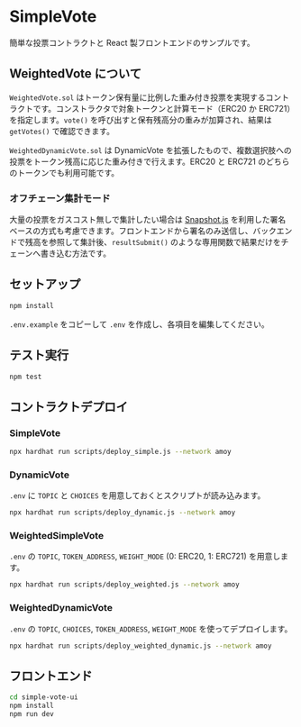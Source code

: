 # SimpleVote

簡単な投票コントラクトと React 製フロントエンドのサンプルです。

## WeightedVote について

`WeightedVote.sol` はトークン保有量に比例した重み付き投票を実現するコントラクトです。コンストラクタで対象トークンと計算モード（ERC20 か ERC721）を指定します。`vote()` を呼び出すと保有残高分の重みが加算され、結果は `getVotes()` で確認できます。

`WeightedDynamicVote.sol` は DynamicVote を拡張したもので、複数選択肢への投票をトークン残高に応じた重み付きで行えます。ERC20 と ERC721 のどちらのトークンでも利用可能です。

### オフチェーン集計モード

大量の投票をガスコスト無しで集計したい場合は [Snapshot.js](https://docs.snapshot.org/) を利用した署名ベースの方式も考慮できます。フロントエンドから署名のみ送信し、バックエンドで残高を参照して集計後、`resultSubmit()` のような専用関数で結果だけをチェーンへ書き込む方法です。

## セットアップ

```bash
npm install
```

`.env.example` をコピーして `.env` を作成し、各項目を編集してください。

## テスト実行

```bash
npm test
```

## コントラクトデプロイ

### SimpleVote
```bash
npx hardhat run scripts/deploy_simple.js --network amoy
```

### DynamicVote
`.env` に `TOPIC` と `CHOICES` を用意しておくとスクリプトが読み込みます。
```bash
npx hardhat run scripts/deploy_dynamic.js --network amoy
```

### WeightedSimpleVote
`.env` の `TOPIC`, `TOKEN_ADDRESS`, `WEIGHT_MODE` (0: ERC20, 1: ERC721) を用意します。
```bash
npx hardhat run scripts/deploy_weighted.js --network amoy
```

### WeightedDynamicVote
`.env` の `TOPIC`, `CHOICES`, `TOKEN_ADDRESS`, `WEIGHT_MODE` を使ってデプロイします。
```bash
npx hardhat run scripts/deploy_weighted_dynamic.js --network amoy
```

## フロントエンド

```bash
cd simple-vote-ui
npm install
npm run dev
```
